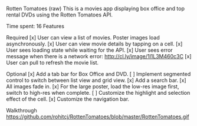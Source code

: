 Rotten Tomatoes (raw)
This is a movies app displaying box office and top rental DVDs using the Rotten Tomatoes API.

Time spent: 16
Features

Required
[x] User can view a list of movies. Poster images load asynchronously.
[x] User can view movie details by tapping on a cell.
[x] User sees loading state while waiting for the API.
[x] User sees error message when there is a network error: http://cl.ly/image/1l1L3M460c3C
[x] User can pull to refresh the movie list.

Optional
[x] Add a tab bar for Box Office and DVD.
[ ] Implement segmented control to switch between list view and grid view.
[x] Add a search bar.
[x] All images fade in.
[x] For the large poster, load the low-res image first, switch to high-res when complete.
[ ] Customize the highlight and selection effect of the cell.
[x] Customize the navigation bar.

Walkthrough
https://github.com/rohitcj/RottenTomatoes/blob/master/RottenTomatoes.gif
